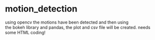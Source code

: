 # motion_detection
using opencv the motions have been detected and then using  
the bokeh library and pandas, the plot and csv file will be created. needs some HTML coding!
